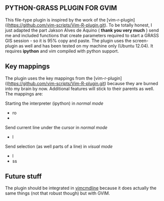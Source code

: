 ## PYTHON-GRASS PLUGIN FOR GVIM

This file-type plugin is inspired by the work of the
[vim-r-plugin]((https://github.com/vim-scripts/Vim-R-plugin.git). To be totally honest, I
just adapted the part Jakson Alves de Aquino ( __thank you very much__ ) send me and included
functions that create parameters required to start a GRASS GIS session - so it is 95% copy
and paste. The plugin uses the screen-plugin as well and has been tested on my machine
only (Ubuntu 12.04). It requires __ipython__ and vim compiled with python support.

## Key mappings

The plugin uses the key mappings from the
[vim-r-plugin]((https://github.com/vim-scripts/Vim-R-plugin.git) because they are burned
into my brain by now. Additional features will stick to their parents as well.
The mappings are:

Starting the interpreter (ipython) in _normal mode_

* <LocalLeader>ro 
* <F2>

Send current line under the cursor in _normal mode_

* <LocalLeader>l 

Send selection (as well parts of a line) in _visual mode_

* <LocalLeader>l
* <LocalLeader>ss

## Future stuff 
The plugin should be integrated in
[vimcmdline](https://github.com/jalvesaq/vimcmdline.git) because it does actually the same
things (not that robust though) but with GVIM.

